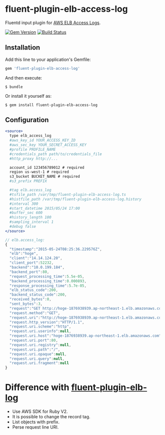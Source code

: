 # fluent-plugin-elb-access-log

Fluentd input plugin for [AWS ELB Access Logs](http://docs.aws.amazon.com/ElasticLoadBalancing/latest/DeveloperGuide/access-log-collection.html).

[![Gem Version](https://badge.fury.io/rb/fluent-plugin-elb-access-log.svg)](http://badge.fury.io/rb/fluent-plugin-elb-access-log)
[![Build Status](https://travis-ci.org/winebarrel/fluent-plugin-elb-access-log.svg?branch=master)](https://travis-ci.org/winebarrel/fluent-plugin-elb-access-log)

## Installation

Add this line to your application's Gemfile:

```ruby
gem 'fluent-plugin-elb-access-log'
```

And then execute:

    $ bundle

Or install it yourself as:

    $ gem install fluent-plugin-elb-access-log

## Configuration

```apache
<source>
  type elb_access_log
  #aws_key_id YOUR_ACCESS_KEY_ID
  #aws_sec_key YOUR_SECRET_ACCESS_KEY
  #profile PROFILE_NAME
  #credentials_path path/to/credentials_file
  #http_proxy http://...

  account_id 123456789012 # required
  region us-west-1 # required
  s3_bucket BUCKET_NAME # required
  #s3_prefix PREFIX

  #tag elb.access_log
  #tsfile_path /var/tmp/fluent-plugin-elb-access-log.ts
  #histfile_path /var/tmp/fluent-plugin-elb-access-log.history
  #interval 300
  #start_datetime 2015/05/24 17:00
  #buffer_sec 600
  #history_length 100
  #sampling_interval 1
  #debug false
</source>
```

```javascript
// elb.access_log:
{
  "timestamp":"2015-05-24T08:25:36.229576Z",
  "elb":"hoge",
  "client":"14.14.124.20",
  "client_port":52232,
  "backend":"10.0.199.184",
  "backend_port":80,
  "request_processing_time":5.5e-05,
  "backend_processing_time":0.000893,
  "response_processing_time":5.7e-05,
  "elb_status_code":200,
  "backend_status_code":200,
  "received_bytes":0,
  "sent_bytes":3,
  "request":"GET http://hoge-1876938939.ap-northeast-1.elb.amazonaws.com:80/ HTTP/1.1",
  "request.method":"GET",
  "request.uri":"http://hoge-1876938939.ap-northeast-1.elb.amazonaws.com:80/",
  "request.http_version":"HTTP/1.1",
  "request.uri.scheme":"http",
  "request.uri.userinfo":null,
  "request.uri.host":"hoge-1876938939.ap-northeast-1.elb.amazonaws.com",
  "request.uri.port":80,
  "request.uri.registry":null,
  "request.uri.path":"/",
  "request.uri.opaque":null,
  "request.uri.query":null,
  "request.uri.fragment":null
}
```

# Difference with [fluent-plugin-elb-log](https://github.com/shinsaka/fluent-plugin-elb-log)

* Use AWS SDK for Ruby V2.
* It is possible to change the record tag.
* List objects with prefix.
* Perse request line URI.
